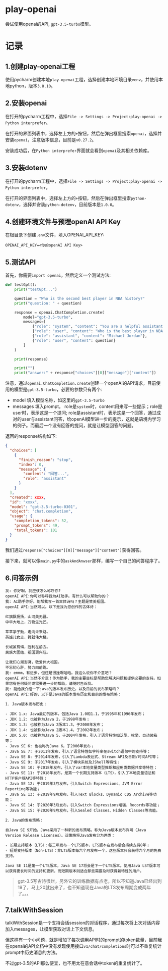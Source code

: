play-openai
========

尝试使用openai的API, `gpt-3.5-turbo`模型。


# 记录

## 1.创建play-openai工程
使用pycharm创建本地`play-openai`工程，选择创建本地环境目录`venv`，并使用本地python，版本`3.8.10`。

## 2.安装openai
在打开的pycharm工程中，选择`File -> Settings -> Project:play-openai -> Python interprefer`。

在打开的界面列表中，选择左上方的`+`按钮，然后在弹出框里搜索`openai`，选择并安装`openai`，注意版本信息，目前是`v0.27.2`。

安装成功后，在`Python interprefer`界面就会看到`openai`及其相关依赖库。

## 3.安装dotenv
在打开的pycharm工程中，选择`File -> Settings -> Project:play-openai -> Python interprefer`。

在打开的界面列表中，选择左上方的`+`按钮，然后在弹出框里搜索`python-dotenv`，选择并安装`python-dotenv`，目前版本是`1.0.0`。

## 4.创建环境文件与预埋openAI API Key
在根目录下创建`.env`文件，填入OPENAI_API_KEY:
```
OPENAI_API_KEY=<你的openAI API Key>
```

## 5.测试API
首先，你需要`import openai`，然后定义一个测试方法:
```python
def testGpt():
    print("testGpt...")

    question = "Who is the second best player in NBA history?"
    print("question: " + question)

    response = openai.ChatCompletion.create(
        model="gpt-3.5-turbo",
        messages=[
            {"role": "system", "content": "You are a helpful assistant."},
            {"role": "user", "content": "Who is the best player in NBA history?"},
            {"role": "assistant", "content": "Michael Jordan"},
            {"role": "user", "content": question}
        ]
    )

    print(response)

    print("")
    print("answer:" + response["choices"][0]["message"]["content"])
```
注意，通过`openai.ChatCompletion.create`创建一个openAI的API请求，目前使用的模型是`gpt-3.5-turbo`，必要的参数只有两个:
- model 填入模型名称，如这里的`gpt-3.5-turbo`
- messages 填入prompt。 role是`system`时，content用来写一些提示；role是user时，表示这是一个提问; role是assistant时，表示这是一个回答，通过成对的user与assistant问答，给openAI模型进一步的提示，这就是语境内学习的例子。而最后一个没有回答的提问，就是让模型回答的问题。

返回的response结构如下:
```json
{
  "choices": [
    {
      "finish_reason": "stop",
      "index": 0,
      "message": {
        "content": "回答...",
        "role": "assistant"
      }
    }
  ],
  "created": xxxx,
  "id": "xxxx",
  "model": "gpt-3.5-turbo-0301",
  "object": "chat.completion",
  "usage": {
    "completion_tokens": 52,
    "prompt_tokens": 49,
    "total_tokens": 101
  }
}
```
我们通过`response["choices"][0]["message"]["content"]`获得回答。

接下来，就可以像`main.py`中的`askAndAnwser`那样，编写一个自己的问答程序了。

## 6.问答示例
```
我: 你好啊，我应该怎么称呼你?
openAI API:你可以称呼我为AI助手。有什么可以帮助你的？
我: AI助手你好。能帮我写一首古体诗吗？主题是赞美祖国。
openAI API:当然可以。以下是我为您创作的古体诗：

红旗飘扬扬，山河美无疆。
中华大地上，万物生光芒。

莘莘学子勤，走向未来路。
英雄儿女志，铸就伟大楼。

长城虽有悔，胜利在前方。
民族大团结，祖国更兴旺。

让我们心潮澎湃，敬爱伟大祖国。
不忘初心肝，努力向前跑。
我: emmm，有进步，但还是很挫啊哈哈。我这么说你不介意吧？
openAI API:当然不介意！作为助手，我的主要目标是帮助您解决问题和提供必要的支持。如果您有任何疑问或需要进一步的帮助，请随时告诉我。
我: 能给我介绍一下java的版本发布历史，以及目前的发布策略吗？
openAI API:好的，以下是Java的版本发布历史和目前的发布策略：

1. Java版本发布历史：

- JDK 1.x: Java最初的版本，包括Java 1.0和1.1，于1995年和1996年发布；
- JDK 1.2: 也被称为Java 2，于1998年发布；
- JDK 1.3: 也被称为Java 2版本1.3，于2000年发布；
- JDK 1.4: 也被称为Java 2版本1.4，于2002年发布；
- JDK 5.0: 也被称为Java 5，于2004年发布，引入了语言特性如泛型、枚举、自动装箱等；
- Java SE 6: 也被称为Java 6，于2006年发布；
- Java SE 7: 于2011年发布，引入了语言特性如字符串在switch语句中的支持等；
- Java SE 8: 于2014年发布，引入了Lambda表达式、Stream API及日期/时间API等；
- Java SE 9: 于2017年发布，引入了模块系统及JShell等特性；
- Java SE 10: 于2018年发布，引入了var本地变量类型推断和应用类数据共享等特性；
- Java SE 11: 于2018年发布，是第一个长期支持版本（LTS），引入了本地变量语法和HTTP客户端API等特性；
- Java SE 12: 于2019年3月发布，引入Switch Expressions、JVM Error Reporting等功能；
- Java SE 13: 于2019年9月发布，引入Text Blocks、Dynamic CDS Archive等功能；
- Java SE 14: 于2020年3月发布，引入Switch Expressions增强、Records等功能；
- Java SE 15: 于2020年9月发布，引入Sealed Classes、Hidden Classes等功能。

2. Java的发布策略：

自Java SE 9开始，Java采用了一种新的发布策略，称为Java版本发布许可（Java Version Release Licenses）。该策略将Java发布分为两类：

- 长期支持版本（LTS）：每三年发布一个LTS版本，LTS版本在发布后会持续支持8年；
- 短期支持版本（Non-LTS）：非LTS版本每六个月发布一个，这些版本只会获得六个月的免费支持。

Java SE 11是第一个LTS版本，Java SE 17将会是下一个LTS版本。使用Java LST版本可以获得更长时间的支持和更新，而短期版本则适合那些需要及时获得新特性的用户。

```

> gpt-3.5写古诗很烂，另外它的训练数据有点老，所以不知道Java已经出到19了，马上20就出来了，也不知道现在Java的LTS发布周期变成两年了。。。

## 7.talkWithSession
talkWithSession是一个支持会话session的对话程序，通过每次将上次对话内容加入messages，让模型获取对话上下文信息。

但这样有一个小问题，就是增加了每次调用API时的prompt的token数量，目前我在openai的API文档中没有发现使用接口`v1/chat/completions`时可以不重复统计prompt中历史消息的方法。

不过gpt-3.5的API那么便宜，也不用太在意会话中token的重复统计了。
